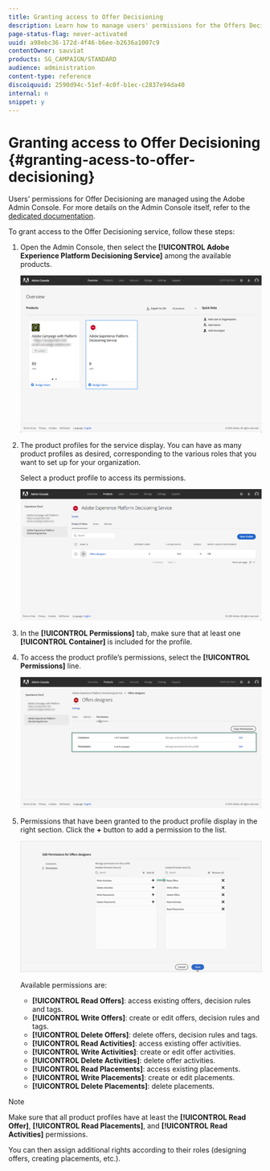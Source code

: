 ```yaml
---
title: Granting access to Offer Decisioning
description: Learn how to manage users' permissions for the Offers Decisioning service via Adobe Admin Console.
page-status-flag: never-activated
uuid: a98ebc36-172d-4f46-b6ee-b2636a1007c9
contentOwner: sauviat
products: SG_CAMPAIGN/STANDARD
audience: administration
content-type: reference
discoiquuid: 2590d94c-51ef-4c0f-b1ec-c2837e94da40
internal: n
snippet: y
---
```


# Granting access to Offer Decisioning {#granting-acess-to-offer-decisioning}

Users' permissions for Offer Decisioning are managed using the Adobe Admin Console. For more details on the Admin Console itself, refer to the [dedicated documentation](https://helpx.adobe.com/enterprise/managing/user-guide.html).

To grant access to the Offer Decisioning service, follow these steps:

1. Open the Admin Console, then select the **[!UICONTROL Adobe Experience Platform Decisioning Service]** among the available products.

    ![](assets/offers_admin_console.png)

1. The product profiles for the service display. You can have as many product profiles as desired, corresponding to the various roles that you want to set up for your organization.

    Select a product profile to access its permissions.

    ![](assets/offers_rights_productprofile.png)

1. In the **[!UICONTROL Permissions]** tab, make sure that at least one **[!UICONTROL Container]** is included for the profile.

1. To access the product profile’s permissions, select the **[!UICONTROL Permissions]** line.

    ![](assets/offers_rights_permissions.png)

1. Permissions that have been granted to the product profile display in the right section. Click the **+** button to add a permission to the list.

    ![](assets/offers_rights_addpermissions.png)

    Available permissions are:

    * **[!UICONTROL Read Offers]**: access existing offers, decision rules and tags.
    * **[!UICONTROL Write Offers]**: create or edit offers, decision rules and tags.
    * **[!UICONTROL Delete Offers]**: delete offers, decision rules and tags.
    * **[!UICONTROL Read Activities]**: access existing offer activities.
    * **[!UICONTROL Write Activities]**: create or edit offer activities.
    * **[!UICONTROL Delete Activities]**: delete offer activities.
    * **[!UICONTROL Read Placements]**: access existing placements.
    * **[!UICONTROL Write Placements]**: create or edit placements.
    * **[!UICONTROL Delete Placements]**: delete placements.

>[!NOTE]
>
>Make sure that all product profiles have at least the **[!UICONTROL Read Offer]**, **[!UICONTROL Read Placements]**, and **[!UICONTROL Read Activities]** permissions.
>
>You can then assign additional rights according to their roles (designing offers, creating placements, etc.).
